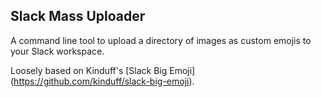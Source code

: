 ## Slack Mass Uploader 

A command line tool to upload a directory of images as custom emojis to your Slack workspace. 

Loosely based on  Kinduff's [Slack Big Emoji] (https://github.com/kinduff/slack-big-emoji). 
